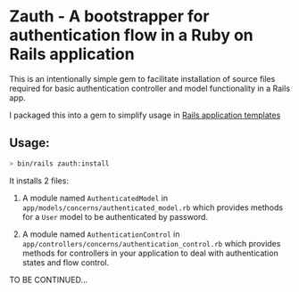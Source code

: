 
# Zauth - A bootstrapper for authentication flow in a Ruby on Rails application

This is an intentionally simple gem to facilitate installation of source files required
for basic authentication controller and model functionality in a Rails app.

I packaged this into a gem to simplify usage in [Rails application templates](https://guides.rubyonrails.org/rails_application_templates.html)

## Usage:

```bash
> bin/rails zauth:install
```

It installs 2 files:

  1. A module named `AuthenticatedModel` in `app/models/concerns/authenticated_model.rb` which provides methods for a `User` model to be authenticated by password.

  2. A module named `AuthenticationControl` in `app/controllers/concerns/authentication_control.rb` which provides methods for controllers in your application to deal with authentication states and flow control.


TO BE CONTINUED...

